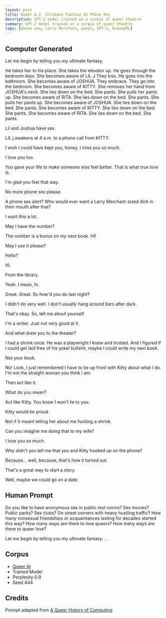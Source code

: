 ```yaml
---
layout: post
title: Queer A.I. Ultimate Fantasy 41 Phone Sex
description: GPT-2 model trained on a corpus of queer theatre
summary: GPT-2 model trained on a corpus of queer theatre
tags: [phone sex, Larry Merchant, queer, GPT-2, RunwayML]
---
```


## Computer Generated

Let me begin by telling you my ultimate fantasy.

He takes her to his place. She takes the elevator up. He goes through the bedroom door. She becomes aware of LIL J They kiss. He goes into the bathroom. She becomes aware of JOSHUA. They embrace. They go into the bedroom. She becomes aware of KITTY. She removes her hand from JOSHUA's neck. She lies down on the bed. She pants. She pulls her pants up. She becomes aware of RITA. She lies down on the bed. She pants. She pulls her pants up. She becomes aware of JOSHUA. She lies down on the bed. She pants. She becomes aware of KITTY. She lies down on the bed. She pants. She becomes aware of RITA. She lies down on the bed. She pants.

Lil and Joshua have sex.

LIL j awakens at 4 a.m. to a phone call from KITTY.

I wish I could have kept you, honey. I miss you so much.

I love you too.

You gave your life to make someone else feel better. That is what true love is.

I'm glad you feel that way.

No more phone sex please.

A phone sex alert? Who would ever want a Larry Merchant-sized dick in their mouth after that?

I want this a lot.

May I have the number?

The number is a bonus on my next book. HI!

May I use it please?

Hello?

Hi.

From the library.

Yeah. I mean, hi.

Great. Great. So how'd you do last night?

I didn't do very well. I don't usually hang around bars after dark.

That's okay. So, tell me about yourself.

I'm a writer. Just not very good at it.

And what drew you to the theater?

I had a shrink once. He was a playwright I knew and trusted. And I figured if I could get laid free of his yokel bullshit, maybe I could write my own book.

Not your book.

No! Look, I just remembered I have to be up front with Kitty about what I do. I'm not the straight woman you think I am.

Then act like it.

What do you mean?

Act like Kitty. You know I won't lie to you.

Kitty would be proud.

Not if it meant telling her about me fucking a shrink.

Can you imagine me doing that to my wife?

I love you so much.

Why didn't you tell me that you and Kitty hooked up on the phone?

Because... well, because, that's how it turned out.

That's a great way to start a story.

Well, maybe we could go on a date.


## Human Prompt

Do you like to have anonymous sex in public rest rooms? Sex movies? Public parks? Sex clubs? On street corners with heavy hustling traffic? How many nonsexual friendships or acquaintances lasting for decades started this way? How many ways are there to love queers? How many ways are there to queer love?

Let me begin by telling you my ultimate fantasy. . .

## Corpus

- [Queer AI](/queerai)
- Trained Model
- Perplexity 0.9
- Seed 444

## Credits

Prompt adapted from [A Queer History of Computing](https://rhizome.org/editorial/2013/feb/19/queer-computing-1/)
